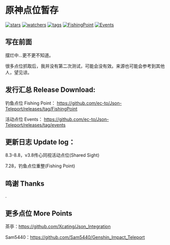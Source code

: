 # 原神点位暂存

[![stars](https://badgen.net/github/stars/ec-to/Json-Teleport)](#)
[![watchers](https://badgen.net/github/watchers/ec-to/Json-Teleport)](#)
[![tags](https://badgen.net/github/tags/ec-to/Json-Teleport)](https://github.com/ec-to/Json-Teleport/tags)
[![FishingPoint](https://badgen.net/badge/Fishing%20Point/v3.8)](https://github.com/ec-to/Json-Teleport/releases/tag/FishingPoint)
[![Events](https://badgen.net/badge/Events/v3.8%20Shared%20Sight)](https://github.com/ec-to/Json-Teleport/releases/tag/events)

## 写在前面 
摆烂中...更不更不知道。

很多点位抓取后，我并没有第二次测试，可能会没有效。来源也可能会参考到其他人，望见谅。

## 发行汇总 Release Download:
钓鱼点位 Fishing Point：
https://github.com/ec-to/Json-Teleport/releases/tag/FishingPoint

活动点位 Events：
https://github.com/ec-to/Json-Teleport/releases/tag/events

## 更新日志 Update log：

8.3-8.8，v3.8传心同视活动点位(Shared Sight)

7.28，钓鱼点位重整(Fishing Point)

## 鸣谢 Thanks
.

## 更多点位 More Points
茶亭：https://github.com/Xcating/Json_Integration

Sam5440：https://github.com/Sam5440/Genshin_Impact_Teleport
